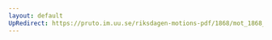 ```yaml
---
layout: default
UpRedirect: https://pruto.im.uu.se/riksdagen-motions-pdf/1868/mot_1868__ak__289/mot_1868__ak__289-004.pdf
---
```

